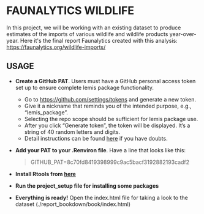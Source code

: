 # FAUNALYTICS WILDLIFE
In this project, we will be working with an existing dataset to produce estimates of the imports of various wildlife and wildlife products year-over-year.
Here it's the final report Faunalytics created with this analysis: https://faunalytics.org/wildlife-imports/

## USAGE

- **Create a GitHub PAT**. Users must have a GitHub personal access token set up to ensure complete lemis package functionality. 
  - Go to https://github.com/settings/tokens and generate a new token. 
  - Give it a nickname that reminds you of the intended purpose, e.g., “lemis_package”. 
  - Selecting the repo scope should be sufficient for lemis package use.
  - After you click “Generate token”, the token will be displayed. It’s a string of 40 random letters and digits.
  - Detail instructions can be found [here](https://happygitwithr.com/github-pat.html#step-by-step) if you have doubts. 
  
 - **Add your PAT to your .Renviron file**. Have a line that looks like this:
    > GITHUB_PAT=8c70fd8419398999c9ac5bacf3192882193cadf2
    
 - **Install Rtools from [here](https://cran.r-project.org/bin/windows/Rtools/)**
  
 - **Run the project_setup file for installing some packages**
 - **Everything is ready!** Open the index.html file for taking a look to the dataset (./report_bookdown/book/index.html)


